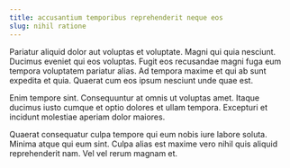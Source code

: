 ```yaml
---
title: accusantium temporibus reprehenderit neque eos
slug: nihil ratione
---
```


Pariatur aliquid dolor aut voluptas et voluptate. Magni qui quia nesciunt. Ducimus eveniet qui eos voluptas. Fugit eos recusandae magni fuga eum tempora voluptatem pariatur alias. Ad tempora maxime et qui ab sunt expedita et quia. Quaerat cum eos ipsum nesciunt unde quae est.

Enim tempore sint. Consequuntur at omnis ut voluptas amet. Itaque ducimus iusto cumque et optio dolores et ullam tempora. Excepturi et incidunt molestiae aperiam dolor maiores.

Quaerat consequatur culpa tempore qui eum nobis iure labore soluta. Minima atque qui eum sint. Culpa alias est maxime vero nihil quis aliquid reprehenderit nam. Vel vel rerum magnam et.
